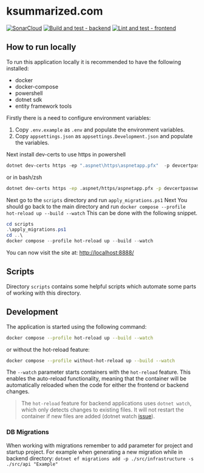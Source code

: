 # ksummarized.com

[![SonarCloud](https://sonarcloud.io/images/project_badges/sonarcloud-white.svg)](https://sonarcloud.io/summary/new_code?id=ksummarized_ksummarized.com_frontend)
[![Build and test - backend](https://github.com/ksummarized/ksummarized.com/actions/workflows/build-and-test-backend.yml/badge.svg)](https://github.com/ksummarized/ksummarized.com/actions/workflows/build-and-test-backend.yml)
[![Lint and test - frontend](https://github.com/ksummarized/ksummarized.com/actions/workflows/lint-and-test-frontend.yml/badge.svg)](https://github.com/ksummarized/ksummarized.com/actions/workflows/lint-and-test-frontend.yml)

## How to run locally

To run this application locally it is recommended to have the following installed:

- docker
- docker-compose
- powershell
- dotnet sdk
- entity framework tools

Firstly there is a need to configure environment variables:

1. Copy `.env.example` as `.env` and populate the environment variables.
1. Copy `appsettings.json` as `appsettings.Development.json` and populate the variables.

Next install dev-certs to use https in powershell

```powershell
dotnet dev-certs https -ep ".aspnet\https\aspnetapp.pfx"  -p devcertpasswd --trust
```

or in bash/zsh

```bash
dotnet dev-certs https -ep .aspnet/https/aspnetapp.pfx -p devcertpasswd --trust
```

Next go to the `scripts` directory and run `apply_migrations.ps1`
Next You should go back to the main directory and run `docker compose --profile hot-reload up --build --watch`
This can be done with the following snippet.

```powershell
cd scripts
.\apply_migrations.ps1
cd ..\
docker compose --profile hot-reload up --build --watch
```

You can now visit the site at: <http://localhost:8888/>

## Scripts

Directory `scripts` contains some helpful scripts which automate some parts of working with this directory.

## Development

The application is started using the following command:

```bash
docker compose --profile hot-reload up --build --watch
```

or without the hot-reload feature:

```bash
docker compose --profile without-hot-reload up --build --watch
```

The `--watch` parameter starts containers with the `hot-reload` feature. This enables the auto-reload functionality, meaning that the container will be automatically reloaded when the code for either the frontend or backend changes.

> The `hot-reload` feature for backend applications uses `dotnet watch`, which only detects changes to existing files. It will not restart the container if new files are added (dotnet watch [issue](https://github.com/dotnet/aspnetcore/issues/8321)).

### DB Migrations
When working with migrations remember to add parameter for project and startup project.
For example when generating a new migration while in backend directory:
`dotnet ef migrations add -p ./src/infrastructure -s ./src/api "Example"`
